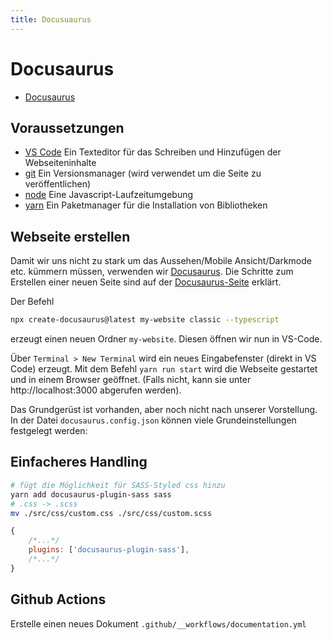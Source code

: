 ```yaml
---
title: Docusuaurus
---
```


# Docusaurus
- [Docusaurus](https://docusaurus.io/)

## Voraussetzungen
- [VS Code](https://code.visualstudio.com/) Ein Texteditor für das Schreiben und Hinzufügen der Webseiteninhalte
- [git](https://git-scm.com/) Ein Versionsmanager (wird verwendet um die Seite zu veröffentlichen)
- [node](https://nodejs.org/de/) Eine Javascript-Laufzeitumgebung
- [yarn](https://classic.yarnpkg.com/lang/en/)  Ein Paketmanager für die Installation von Bibliotheken

## Webseite erstellen

Damit wir uns nicht zu stark um das Aussehen/Mobile Ansicht/Darkmode etc. kümmern müssen, verwenden wir [Docusaurus](https://docusaurus.io/). Die Schritte zum Erstellen einer neuen Seite sind auf der [Docusaurus-Seite](https://docusaurus.io/docs/installation) erklärt.

Der Befehl

```sh
npx create-docusaurus@latest my-website classic --typescript
```

erzeugt einen neuen Ordner `my-website`. Diesen öffnen wir nun in VS-Code.

Über `Terminal > New Terminal` wird ein neues Eingabefenster (direkt in VS Code) erzeugt. Mit dem Befehl `yarn run start` wird die Webseite gestartet und in einem Browser geöffnet. (Falls nicht, kann sie unter http://localhost:3000 abgerufen werden).

Das Grundgerüst ist vorhanden, aber noch nicht nach unserer Vorstellung. In der Datei `docusaurus.config.json` können viele Grundeinstellungen festgelegt werden:

## Einfacheres Handling

```sh
# fügt die Möglichkeit für SASS-Styled css hinzu
yarn add docusaurus-plugin-sass sass
# .css -> .scss
mv ./src/css/custom.css ./src/css/custom.scss
```

```js title=docusaurus.config.js
{
    /*...*/
    plugins: ['docusaurus-plugin-sass'],
    /*...*/
}
```

## Github Actions

Erstelle einen neues Dokument `.github/__workflows/documentation.yml`
